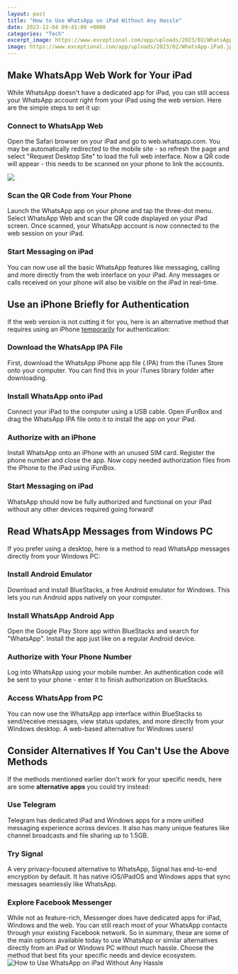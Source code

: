 ```yaml
---
layout: post
title: "How to Use WhatsApp on iPad Without Any Hassle"
date: 2023-12-04 09:41:09 +0000
categories: "Tech"
excerpt_image: https://www.exceptional.com/app/uploads/2023/02/WhatsApp-iPad.jpg
image: https://www.exceptional.com/app/uploads/2023/02/WhatsApp-iPad.jpg
---
```


## Make WhatsApp Web Work for Your iPad
While WhatsApp doesn't have a dedicated app for iPad, you can still access your WhatsApp account right from your iPad using the web version. Here are the simple steps to set it up:
### Connect to WhatsApp Web
Open the Safari browser on your iPad and go to web.whatsapp.com. You may be automatically redirected to the mobile site - so refresh the page and select "Request Desktop Site" to load the full web interface. Now a QR code will appear - this needs to be scanned on your phone to link the accounts. 

![](https://i.ytimg.com/vi/Fg31dSjK3aw/maxresdefault.jpg)
### Scan the QR Code from Your Phone
Launch the WhatsApp app on your phone and tap the three-dot menu. Select WhatsApp Web and scan the QR code displayed on your iPad screen. Once scanned, your WhatsApp account is now connected to the web session on your iPad.
### Start Messaging on iPad
You can now use all the basic WhatsApp features like messaging, calling and more directly from the web interface on your iPad. Any messages or calls received on your phone will also be visible on the iPad in real-time.
## Use an iPhone Briefly for Authentication  
If the web version is not cutting it for you, here is an alternative method that requires using an iPhone [temporarily](https://fistore.mysenprints.com/collection/ahlstrom) for authentication:
### Download the WhatsApp IPA File
First, download the WhatsApp iPhone app file (.IPA) from the iTunes Store onto your computer. You can find this in your iTunes library folder after downloading.
### Install WhatsApp onto iPad
Connect your iPad to the computer using a USB cable. Open iFunBox and drag the WhatsApp IPA file onto it to install the app on your iPad. 
### Authorize with an iPhone 
Install WhatsApp onto an iPhone with an unused SIM card. Register the phone number and close the app. Now copy needed authorization files from the iPhone to the iPad using iFunBox.
### Start Messaging on iPad
WhatsApp should now be fully authorized and functional on your iPad without any other devices required going forward!
## Read WhatsApp Messages from Windows PC
If you prefer using a desktop, here is a method to read WhatsApp messages directly from your Windows PC:
### Install Android Emulator 
Download and install BlueStacks, a free Android emulator for Windows. This lets you run Android apps natively on your computer.
### Install WhatsApp Android App
Open the Google Play Store app within BlueStacks and search for "WhatsApp". Install the app just like on a regular Android device. 
### Authorize with Your Phone Number  
Log into WhatsApp using your mobile number. An authentication code will be sent to your phone - enter it to finish authorization on BlueStacks. 
### Access WhatsApp from PC
You can now use the WhatsApp app interface within BlueStacks to send/receive messages, view status updates, and more directly from your Windows desktop. A web-based alternative for Windows users!
## Consider Alternatives If You Can't Use the Above Methods  
If the methods mentioned earlier don't work for your specific needs, here are some **alternative apps** you could try instead:
### Use **Telegram**
Telegram has dedicated iPad and Windows apps for a more unified messaging experience across devices. It also has many unique features like channel broadcasts and file sharing up to 1.5GB.
### Try **Signal**  
A very privacy-focused alternative to WhatsApp, Signal has end-to-end encryption by default. It has native iOS/iPadOS and Windows apps that sync messages seamlessly like WhatsApp. 
### Explore **Facebook Messenger**
While not as feature-rich, Messenger does have dedicated apps for iPad, Windows and the web. You can still reach most of your WhatsApp contacts through your existing Facebook network.
So in summary, these are some of the main options available today to use WhatsApp or similar alternatives directly from an iPad or Windows PC without much hassle. Choose the method that best fits your specific needs and device ecosystem.
![How to Use WhatsApp on iPad Without Any Hassle](https://www.exceptional.com/app/uploads/2023/02/WhatsApp-iPad.jpg)